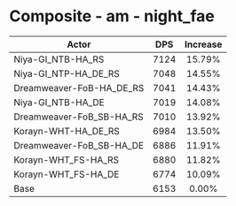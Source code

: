 # Composite - am - night_fae
| Actor | DPS | Increase |
|---|:---:|:---:|
|Niya-GI_NTB-HA_RS|7124|15.79%|
|Niya-GI_NTP-HA_DE_RS|7048|14.55%|
|Dreamweaver-FoB-HA_DE_RS|7041|14.43%|
|Niya-GI_NTB-HA_DE|7019|14.08%|
|Dreamweaver-FoB_SB-HA_RS|7010|13.92%|
|Korayn-WHT-HA_DE_RS|6984|13.50%|
|Dreamweaver-FoB_SB-HA_DE|6886|11.91%|
|Korayn-WHT_FS-HA_RS|6880|11.82%|
|Korayn-WHT_FS-HA_DE|6774|10.09%|
|Base|6153|0.00%|
